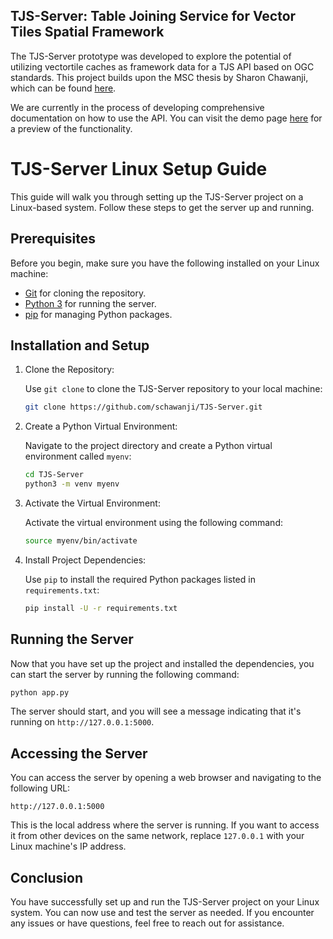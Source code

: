 ## TJS-Server: Table Joining Service for Vector Tiles Spatial Framework

The TJS-Server prototype was developed to explore the potential of utilizing vectortile caches as framework data for a TJS API based on OGC standards. This project builds upon the MSC thesis by Sharon Chawanji, which can be found [here](https://cartographymaster.eu/wp-content/theses/2020_Chawanji_Thesis.pdf).

We are currently in the process of developing comprehensive documentation on how to use the API. You can visit the demo page [here](https://schawanji.herokuapp.com/) for a preview of the functionality.

# TJS-Server Linux Setup Guide

This guide will walk you through setting up the TJS-Server project on a Linux-based system. Follow these steps to get the server up and running.

## Prerequisites

Before you begin, make sure you have the following installed on your Linux machine:

- [Git](https://git-scm.com/) for cloning the repository.
- [Python 3](https://www.python.org/) for running the server.
- [pip](https://pip.pypa.io/en/stable/) for managing Python packages.

## Installation and Setup

1. Clone the Repository:

   Use `git clone` to clone the TJS-Server repository to your local machine:

   ```bash
   git clone https://github.com/schawanji/TJS-Server.git
   ```

2. Create a Python Virtual Environment:

   Navigate to the project directory and create a Python virtual environment called `myenv`:

   ```bash
   cd TJS-Server
   python3 -m venv myenv
   ```

3. Activate the Virtual Environment:

   Activate the virtual environment using the following command:

   ```bash
   source myenv/bin/activate
   ```

4. Install Project Dependencies:

   Use `pip` to install the required Python packages listed in `requirements.txt`:

   ```bash
   pip install -U -r requirements.txt
   ```

## Running the Server

Now that you have set up the project and installed the dependencies, you can start the server by running the following command:

```bash
python app.py
```

The server should start, and you will see a message indicating that it's running on `http://127.0.0.1:5000`.

## Accessing the Server

You can access the server by opening a web browser and navigating to the following URL:

```
http://127.0.0.1:5000
```

This is the local address where the server is running. If you want to access it from other devices on the same network, replace `127.0.0.1` with your Linux machine's IP address.

## Conclusion

You have successfully set up and run the TJS-Server project on your Linux system. You can now use and test the server as needed. If you encounter any issues or have questions, feel free to reach out for assistance.


